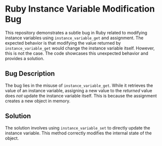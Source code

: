 # Ruby Instance Variable Modification Bug

This repository demonstrates a subtle bug in Ruby related to modifying instance variables using `instance_variable_get` and assignment.  The expected behavior is that modifying the value returned by `instance_variable_get` would change the instance variable itself. However, this is not the case.  The code showcases this unexpected behavior and provides a solution.

## Bug Description
The bug lies in the misuse of `instance_variable_get`.  While it retrieves the value of an instance variable, assigning a new value to the *returned* value does *not* update the instance variable itself.  This is because the assignment creates a new object in memory.

## Solution
The solution involves using `instance_variable_set` to directly update the instance variable. This method correctly modifies the internal state of the object.
